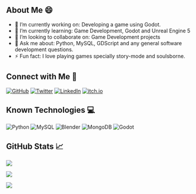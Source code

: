 ## About Me 😄

- 🔭 I’m currently working on:
  Developing a game using Godot.
- 🌱 I’m currently learning:
  Game Development, Godot and Unreal Engine 5
- 👯 I’m looking to collaborate on:
  Game Development projects
- 💬 Ask me about:
  Python, MySQL, GDScript and any general software development questions.
- ⚡ Fun fact:
  I love playing games specially story-mode and soulsborne.

## Connect with Me 📱
[![GitHub](https://img.shields.io/badge/GitHub-24292e)](https://github.com/manshinderop)
[![Twitter](https://img.shields.io/badge/Twitter-black)](https://x.com/manxxop)
[![LinkedIn](https://img.shields.io/badge/LinkedIn-0a66c2)](https://www.linkedin.com/in/manshinder-singh-027b4a315/)
[![itch.io](https://img.shields.io/badge/itch.io-fa5c5c)](https://manxxop.itch.io/)

## Known Technologies 💻
![Python](https://img.shields.io/badge/Python-%23ffde57.svg?style=for-the-badge&logo=python&logoColor=black)
![MySQL](https://img.shields.io/badge/MySQL-%2300758f.svg?style=for-the-badge&logo=mysql&logoColor=black)
![Blender](https://img.shields.io/badge/Blender-%23e87d0d.svg?style=for-the-badge&logo=blender&logoColor=black)
![MongoDB](https://img.shields.io/badge/MongoDB-%2300684a.svg?style=for-the-badge&logo=mongodb&logoColor=black)
![Godot](https://img.shields.io/badge/Godot-%23478cbf.svg?style=for-the-badge&logo=godot&logoColor=black)

## GitHub Stats 📈
![](https://github-readme-stats.vercel.app/api?username=manshinderop&show_icons=true&theme=dark)

![](https://streak-stats.demolab.com/?user=manshinderop&theme=dark)

![](https://github-readme-stats.vercel.app/api/top-langs/?username=manshinderop&show_icons=true&theme=dark)
